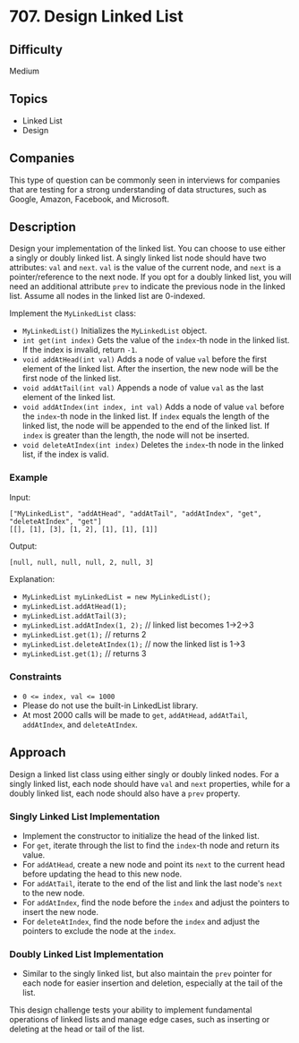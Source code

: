 # 707. Design Linked List

## Difficulty

Medium

## Topics

- Linked List
- Design

## Companies

This type of question can be commonly seen in interviews for companies that are testing for a strong understanding of data structures, such as Google, Amazon, Facebook, and Microsoft.

## Description

Design your implementation of the linked list. You can choose to use either a singly or doubly linked list. A singly linked list node should have two attributes: `val` and `next`. `val` is the value of the current node, and `next` is a pointer/reference to the next node. If you opt for a doubly linked list, you will need an additional attribute `prev` to indicate the previous node in the linked list. Assume all nodes in the linked list are 0-indexed.

Implement the `MyLinkedList` class:

- `MyLinkedList()` Initializes the `MyLinkedList` object.
- `int get(int index)` Gets the value of the `index`-th node in the linked list. If the index is invalid, return `-1`.
- `void addAtHead(int val)` Adds a node of value `val` before the first element of the linked list. After the insertion, the new node will be the first node of the linked list.
- `void addAtTail(int val)` Appends a node of value `val` as the last element of the linked list.
- `void addAtIndex(int index, int val)` Adds a node of value `val` before the `index`-th node in the linked list. If `index` equals the length of the linked list, the node will be appended to the end of the linked list. If `index` is greater than the length, the node will not be inserted.
- `void deleteAtIndex(int index)` Deletes the `index`-th node in the linked list, if the index is valid.

### Example

Input:
```plaintext
["MyLinkedList", "addAtHead", "addAtTail", "addAtIndex", "get", "deleteAtIndex", "get"]
[[], [1], [3], [1, 2], [1], [1], [1]]
```

Output:
```plaintext
[null, null, null, null, 2, null, 3]
```

Explanation:
- `MyLinkedList myLinkedList = new MyLinkedList();`
- `myLinkedList.addAtHead(1);`
- `myLinkedList.addAtTail(3);`
- `myLinkedList.addAtIndex(1, 2);`    // linked list becomes 1->2->3
- `myLinkedList.get(1);`              // returns 2
- `myLinkedList.deleteAtIndex(1);`    // now the linked list is 1->3
- `myLinkedList.get(1);`              // returns 3

### Constraints

- `0 <= index, val <= 1000`
- Please do not use the built-in LinkedList library.
- At most 2000 calls will be made to `get`, `addAtHead`, `addAtTail`, `addAtIndex`, and `deleteAtIndex`.

## Approach

Design a linked list class using either singly or doubly linked nodes. For a singly linked list, each node should have `val` and `next` properties, while for a doubly linked list, each node should also have a `prev` property.

### Singly Linked List Implementation

- Implement the constructor to initialize the head of the linked list.
- For `get`, iterate through the list to find the `index`-th node and return its value.
- For `addAtHead`, create a new node and point its `next` to the current head before updating the head to this new node.
- For `addAtTail`, iterate to the end of the list and link the last node's `next` to the new node.
- For `addAtIndex`, find the node before the `index` and adjust the pointers to insert the new node.
- For `deleteAtIndex`, find the node before the `index` and adjust the pointers to exclude the node at the `index`.

### Doubly Linked List Implementation

- Similar to the singly linked list, but also maintain the `prev` pointer for each node for easier insertion and deletion, especially at the tail of the list.

This design challenge tests your ability to implement fundamental operations of linked lists and manage edge cases, such as inserting or deleting at the head or tail of the list.
